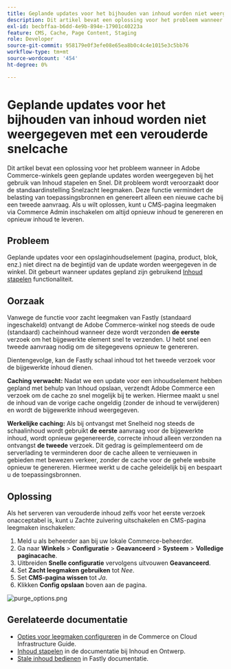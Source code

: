 ```yaml
---
title: Geplande updates voor het bijhouden van inhoud worden niet weergegeven met een verouderde snelcache
description: Dit artikel bevat een oplossing voor het probleem wanneer in Adobe Commerce-winkels geen geplande updates worden weergegeven bij het gebruik van Inhoud stapelen en Snel. Dit probleem wordt veroorzaakt door de standaardinstelling Snelzacht leegmaken. Deze functie vermindert de belasting van toepassingsbronnen en genereert alleen een nieuwe cache bij een tweede aanvraag. Als u wilt oplossen, kunt u CMS-pagina leegmaken via Commerce Admin inschakelen om altijd opnieuw inhoud te genereren en opnieuw inhoud te leveren.
exl-id: becbffaa-b6dd-4e9b-894e-17901c40223a
feature: CMS, Cache, Page Content, Staging
role: Developer
source-git-commit: 958179e0f3efe08e65ea8b0c4c4e1015e3c5bb76
workflow-type: tm+mt
source-wordcount: '454'
ht-degree: 0%

---
```


# Geplande updates voor het bijhouden van inhoud worden niet weergegeven met een verouderde snelcache

Dit artikel bevat een oplossing voor het probleem wanneer in Adobe Commerce-winkels geen geplande updates worden weergegeven bij het gebruik van Inhoud stapelen en Snel. Dit probleem wordt veroorzaakt door de standaardinstelling Snelzacht leegmaken. Deze functie vermindert de belasting van toepassingsbronnen en genereert alleen een nieuwe cache bij een tweede aanvraag. Als u wilt oplossen, kunt u CMS-pagina leegmaken via Commerce Admin inschakelen om altijd opnieuw inhoud te genereren en opnieuw inhoud te leveren.

## Probleem

Geplande updates voor een opslaginhoudselement (pagina, product, blok, enz.) niet direct na de begintijd van de update worden weergegeven in de winkel. Dit gebeurt wanneer updates gepland zijn gebruikend [Inhoud stapelen](https://experienceleague.adobe.com/docs/commerce-admin/content-design/staging/content-staging.html) functionaliteit.

## Oorzaak

Vanwege de functie voor zacht leegmaken van Fastly (standaard ingeschakeld) ontvangt de Adobe Commerce-winkel nog steeds de oude (standaard) cacheinhoud wanneer deze wordt verzonden **de eerste** verzoek om het bijgewerkte element snel te verzenden. U hebt snel een tweede aanvraag nodig om de sitegegevens opnieuw te genereren.

Dientengevolge, kan de Fastly schaal inhoud tot het tweede verzoek voor de bijgewerkte inhoud dienen.

**Caching verwacht:** Nadat we een update voor een inhoudselement hebben gepland met behulp van Inhoud opslaan, verzendt Adobe Commerce een verzoek om de cache zo snel mogelijk bij te werken. Hiermee maakt u snel de inhoud van de vorige cache ongeldig (zonder de inhoud te verwijderen) en wordt de bijgewerkte inhoud weergegeven.

**Werkelijke caching:** Als bij ontvangst met Snelheid nog steeds de schaalinhoud wordt gebruikt **de eerste** aanvraag voor de bijgewerkte inhoud, wordt opnieuw gegenereerde, correcte inhoud alleen verzonden na ontvangst **de tweede** verzoek. Dit gedrag is geïmplementeerd om de serverlading te verminderen door de cache alleen te vernieuwen in gebieden met bewezen verkeer, zonder de cache voor de gehele website opnieuw te genereren. Hiermee werkt u de cache geleidelijk bij en bespaart u de toepassingsbronnen.

## Oplossing

Als het serveren van verouderde inhoud zelfs voor het eerste verzoek onacceptabel is, kunt u Zachte zuivering uitschakelen en CMS-pagina leegmaken inschakelen:

1. Meld u als beheerder aan bij uw lokale Commerce-beheerder.
1. Ga naar **Winkels** > **Configuratie** > **Geavanceerd** > **Systeem** > **Volledige paginacache**.
1. Uitbreiden **Snelle configuratie** vervolgens uitvouwen **Geavanceerd**.
1. Set **Zacht leegmaken gebruiken** tot *Nee*.
1. Set **CMS-pagina wissen** tot *Ja*.
1. Klikken **Config opslaan** boven aan de pagina.


![purge_options.png](assets/purge_options.png)

## Gerelateerde documentatie

* [Opties voor leegmaken configureren](https://experienceleague.adobe.com/docs/commerce-cloud-service/user-guide/cdn/setup-fastly/fastly-configuration.html) in de Commerce on Cloud Infrastructure Guide.
* [Inhoud stapelen](https://experienceleague.adobe.com/docs/commerce-admin/content-design/staging/content-staging.html) in de documentatie bij Inhoud en Ontwerp.
* [Stale inhoud bedienen](https://docs.fastly.com/guides/performance-tuning/serving-stale-content) in Fastly documentatie.
